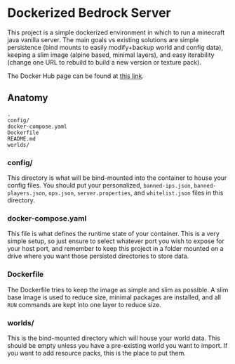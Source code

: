 # Dockerized Bedrock Server
This project is a simple dockerized environment in which to run a minecraft java vanilla server. The main goals vs existing solutions are simple persistence (bind mounts to easily modify+backup world and config data), keeping a slim image (alpine based, minimal layers), and easy iterability (change one URL to rebuild to build a new version or texture pack).

The Docker Hub page can be found at [this link]([https://hub.docker.com/repository/docker/tarfeef101/mc_java_vanilla](https://hub.docker.com/repository/docker/tarfeef101/mc_java_vanilla)).

## Anatomy
```
.
config/
docker-compose.yaml
Dockerfile
README.md
worlds/
```
### config/
This directory is what will be bind-mounted into the container to house your config files. You should put your personalized, `banned-ips.json`, `banned-players.json`, `ops.json`, `server.properties`, and `whitelist.json` files in this directory.

### docker-compose.yaml
This file is what defines the runtime state of your container. This is a very simple setup, so just ensure to  select whatever port you wish to expose for your host port, and remember to keep this project in a folder mounted on a drive where you want those persisted directories to store data.

### Dockerfile
The Dockerfile tries to keep the image as simple and slim as possible. A slim base image is used to reduce size, minimal packages are installed, and all `RUN` commands are kept into one layer to reduce size.

### worlds/
This is the bind-mounted directory which will house your world data. This should be empty unless you have a pre-existing world you want to import. If you want to add resource packs, this is the place to put them.
